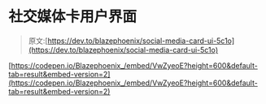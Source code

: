 # 社交媒体卡用户界面

> 原文:[https://dev.to/blazephoenix/social-media-card-ui-5c1o](https://dev.to/blazephoenix/social-media-card-ui-5c1o)

[https://codepen.io/Blazephoenix_/embed/VwZyeoE?height=600&default-tab=result&embed-version=2](https://codepen.io/Blazephoenix_/embed/VwZyeoE?height=600&default-tab=result&embed-version=2)
